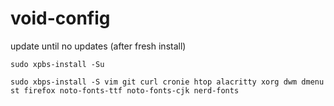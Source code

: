 # void-config

update until no updates (after fresh install)

    sudo xpbs-install -Su
    
    sudo xbps-install -S vim git curl cronie htop alacritty xorg dwm dmenu st firefox noto-fonts-ttf noto-fonts-cjk nerd-fonts 
